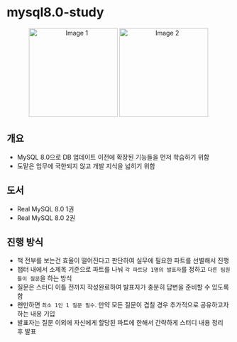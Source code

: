 # mysql8.0-study

<p align="center">
  <img src="image.png" alt="Image 1" width="200"/>
  <img src="image-1.png" alt="Image 2" width="200"/>
</p>

## 개요

- MySQL 8.0으로 DB 업데이트 이전에 확장된 기능들을 먼저 학습하기 위함
- 도맡은 업무에 국한되지 않고 개발 지식을 넓히기 위함

## 도서

- Real MySQL 8.0 1권
  [](https://product.kyobobook.co.kr/detail/S000001766482)
- Real MySQL 8.0 2권
  [](https://product.kyobobook.co.kr/detail/S000001766483)

## 진행 방식

- 책 전부를 보는건 효율이 떨어진다고 판단하여 실무에 필요한 파트를 선별해서 진행
- 챕터 내에서 소제목 기준으로 파트를 나눠 `각 파트당 1명의 발표자`를 정하고 `다른 팀원들이 질문`을 하는 방식
- 질문은 스터디 이틀 전까지 작성완료하여 발표자가 충분히 답변을 준비할 수 있도록 함
- 왠만하면 `최소 1인 1 질문 필수`. 만약 모든 질문이 겹칠 경우 추가적으로 공유하고자 하는 내용 기입
- 발표자는 질문 이외에 자신에게 할당된 파트에 한해서 간략하게 스터디 내용 정리 후 발표

